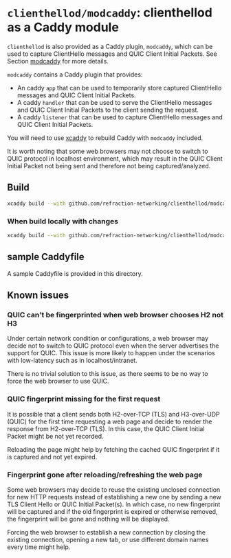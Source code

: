 # `clienthellod/modcaddy`: clienthellod as a Caddy module

`clienthellod` is also provided as a Caddy plugin, `modcaddy`, which can be used to capture ClientHello messages and QUIC Client Initial Packets. See Section [modcaddy](#modcaddy) for more details.

`modcaddy` contains a Caddy plugin that provides:

- An caddy `app` that can be used to temporarily store captured ClientHello messages and QUIC Client Initial Packets.
- A caddy `handler` that can be used to serve the ClientHello messages and QUIC Client Initial Packets to the client sending the request.
- A caddy `listener` that can be used to capture ClientHello messages and QUIC Client Initial Packets.

You will need to use [xcaddy](https://github.com/caddyserver/xcaddy) to rebuild Caddy with `modcaddy` included.

It is worth noting that some web browsers may not choose to switch to QUIC protocol in localhost environment, which may result in the QUIC Client Initial Packet not being sent and therefore not being captured/analyzed.

## Build

```bash
xcaddy build --with github.com/refraction-networking/clienthellod/modcaddy
```

### When build locally with changes

```bash
xcaddy build --with github.com/refraction-networking/clienthellod/modcaddy --with github.com/refraction-networking/clienthellod/=./
```

## sample Caddyfile

A sample Caddyfile is provided in this directory.

## Known issues

### QUIC can't be fingerprinted when web browser chooses H2 not H3

Under certain network condition or configurations, a web browser may decide not to switch to QUIC protocol even when the server advertises the support for QUIC. This issue is more likely to happen under the scenarios with low-latency such as in localhost/intranet.

There is no trivial solution to this issue, as there seems to be no way to force the web browser to use QUIC.

### QUIC fingerprint missing for the first request

It is possible that a client sends both H2-over-TCP (TLS) and H3-over-UDP (QUIC) for the first time requesting a web page and decide to render the response from H2-over-TCP (TLS). In this case, the QUIC Client Initial Packet might be not yet recorded.

Reloading the page might help by fetching the cached QUIC fingerprint if it is captured and not yet expired.

### Fingerprint gone after reloading/refreshing the web page

Some web browsers may decide to reuse the existing unclosed connection for new HTTP requests instead of establishing a new one by sending a new TLS Client Hello or QUIC Initial Packet(s). In which case, no new fingerprint will be captured and if the old fingerprint is expired or otherwise removed, the fingerprint will be gone and nothing will be displayed.

Forcing the web browser to establish a new connection by closing the existing connection, opening a new tab, or use different domain names every time might help.
